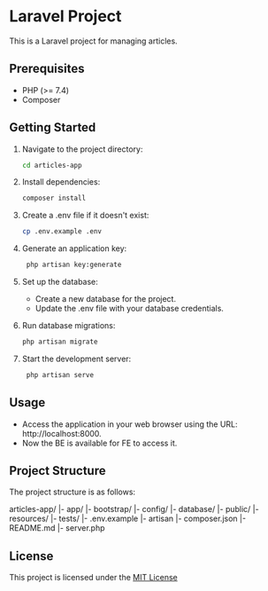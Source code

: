 # Laravel Project

This is a Laravel project for managing articles.

## Prerequisites

- PHP (>= 7.4)
- Composer

## Getting Started

1. Navigate to the project directory:

    ```bash
    cd articles-app

2. Install dependencies:

    ```bash
    composer install

3. Create a .env file if it doesn't exist:

    ```bash
    cp .env.example .env

4. Generate an application key:

   ```bash
    php artisan key:generate

5. Set up the database:

   - Create a new database for the project.
   - Update the .env file with your database credentials.

6. Run database migrations:

    ```bash
    php artisan migrate

7. Start the development server:

   ```bash
    php artisan serve

## Usage
- Access the application in your web browser using the URL: http://localhost:8000.
- Now the BE is available for FE to access it.

## Project Structure

The project structure is as follows:

articles-app/
|- app/
|- bootstrap/
|- config/
|- database/
|- public/
|- resources/
|- tests/
|- .env.example
|- artisan
|- composer.json
|- README.md
|- server.php

## License
This project is licensed under the [MIT License](LICENSE)

